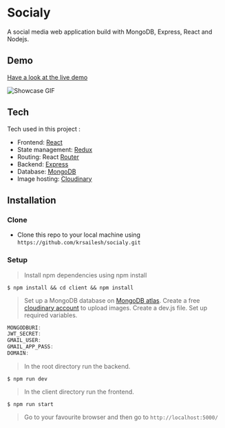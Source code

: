 
# Socialy

A social media web application build with MongoDB, Express, React and Nodejs.


## Demo

[Have a look at the live demo](http://socialy2001.herokuapp.com/)


![Showcase GIF](/screenshots/first-part.gif)


## Tech

Tech used in this project :

- Frontend: [React](https://reactjs.org/)
- State management: [Redux](https://redux.js.org/)
- Routing: React [Router](https://reactrouter.com/)
- Backend: [Express](https://expressjs.com/)
- Database: [MongoDB](https://www.mongodb.com/)
- Image hosting: [Cloudinary](https://cloudinary.com/)
  
  
## Installation

### Clone

- Clone this repo to your local machine using `https://github.com/krsailesh/socialy.git`

### Setup

> Install npm dependencies using npm install

```shell
$ npm install && cd client && npm install
```

> Set up a MongoDB database on [MongoDB atlas](https://www.mongodb.com/cloud/atlas).
> Create a free [cloudinary account](https://cloudinary.com/) to upload images.
> Create a dev.js file.
> Set up required variables.

```javascript
MONGODBURI:
JWT_SECRET:
GMAIL_USER:
GMAIL_APP_PASS:
DOMAIN:
```

> In the root directory run the backend.
```shell
$ npm run dev
```

> In the client directory run the frontend.
```shell
$ npm run start
```

> Go to your favourite browser and then go to `http://localhost:5000/`
